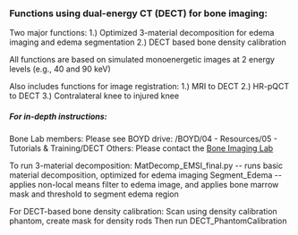 ### Functions using dual-energy CT (DECT) for bone imaging:

Two major functions:
1.) Optimized 3-material decomposition for edema imaging and edema segmentation
2.) DECT based bone density calibration

All functions are based on simulated monoenergetic images at 2 energy levels (e.g., 40 and 90 keV)

Also includes functions for image registration:
1.) MRI to DECT
2.) HR-pQCT to DECT
3.) Contralateral knee to injured knee

##### For in-depth instructions:
Bone Lab members: Please see BOYD drive: /BOYD/04 - Resources/05 - Tutorials & Training/DECT
Others: Please contact the [Bone Imaging Lab](https://www.ucalgary.ca/labs/bonelab/contact)



To run 3-material decomposition:
MatDecomp_EMSI_final.py -- runs basic material decomposition, optimized for edema imaging
Segment_Edema -- applies non-local means filter to edema image, and applies bone marrow mask and threshold to segment edema region

For DECT-based bone density calibration:
Scan using density calibration phantom, create mask for density rods
Then run DECT_PhantomCalibration
